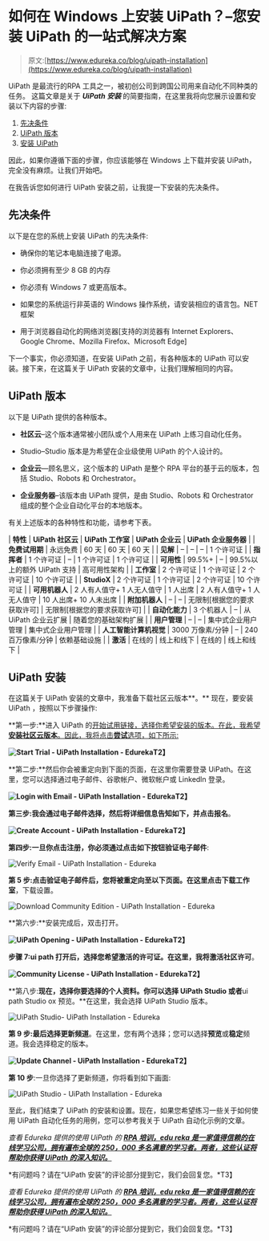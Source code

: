 # 如何在 Windows 上安装 UiPath？–您安装 UiPath 的一站式解决方案

> 原文:[https://www.edureka.co/blog/uipath-installation](https://www.edureka.co/blog/uipath-installation)

UiPath 是最流行的RPA 工具之一，被初创公司到跨国公司用来自动化不同种类的任务。 这篇文章是关于 ***UiPath 安装*** 的简要指南，在这里我将向您展示设置和安装以下内容的步骤:

1.  [先决条件](#prerequisites)
2.  [UiPath 版本](#uipatheditions)
3.  [安装 UiPath](#installuipath)

因此，如果你遵循下面的步骤，你应该能够在 Windows 上下载并安装 UiPath，完全没有麻烦。让我们开始吧。

在我告诉您如何进行 UiPath 安装之前，让我提一下安装的先决条件。

## **先决条件**

以下是在您的系统上安装 UiPath 的先决条件:

*   确保你的笔记本电脑连接了电源。

*   你必须拥有至少 8 GB 的内存

*   你必须有 Windows 7 或更高版本。

*   如果您的系统运行非英语的 Windows 操作系统，请安装相应的语言包。NET 框架

*   用于浏览器自动化的网络浏览器[支持的浏览器有 Internet Explorers、Google Chrome、Mozilla Firefox、Microsoft Edge]

下一个事实，你必须知道，在安装 UiPath 之前，有各种版本的 UiPath 可以安装。接下来，在这篇关于 UiPath 安装的文章中，让我们理解相同的内容。

## **UiPath 版本**

以下是 UiPath 提供的各种版本。

*   **社区云**–这个版本通常被小团队或个人用来在 UiPath 上练习自动化任务。

*   Studio–Studio 版本是为希望在企业级使用 UiPath 的个人设计的。

*   **企业云**—顾名思义，这个版本的 UiPath 是整个 RPA 平台的基于云的版本，包括 Studio、Robots 和 Orchestrator。

*   **企业服务器**–该版本由 UiPath 提供，是由 Studio、Robots 和 Orchestrator 组成的整个企业自动化平台的本地版本。

有关上述版本的各种特性和功能，请参考下表。

| **特性** | **UiPath 社区云** | **UiPath 工作室** | **UiPath 企业云** | **UiPath 企业服务器** |
| **免费试用期** | 永远免费 | 60 天 | 60 天 | 60 天 |
| **见解** | – | – | – | 1 个许可证 |
| **指挥者** | 1 个许可证 | – | 1 个许可证 | 1 个许可证 |
| **可用性** | 99.5%+ | – | 99.5%以上的额外 UiPath 支持 | 高可用性架构 |
| **工作室** | 2 个许可证 | 1 个许可证 | 2 个许可证 | 10 个许可证 |
| **StudioX** | 2 个许可证 | 1 个许可证 | 2 个许可证 | 10 个许可证 |
| **可用机器人** | 2 人有人值守+ 1 人无人值守 | 1 人出席 | 2 人有人值守+ 1 人无人值守 | 10 人出席+ 10 人未出席 |
| **附加机器人** | – | – | 无限制[根据您的要求获取许可] | 无限制[根据您的要求获取许可] |
| **自动化能力** | 3 个机器人 | – | 从 UiPath 企业云扩展 | 随着您的基础架构扩展 |
| **用户管理** | – | – | 集中式企业用户管理 | 集中式企业用户管理 |
| **人工智能计算机视觉** | 3000 万像素/分钟 | – | 240 百万像素/分钟 | 依赖基础设施 |
| **激活** | 在线的 | 线上和线下 | 在线的 | 线上和线下 |

## **UiPath 安装**

在这篇关于 UiPath 安装的文章中，我准备下载社区云版本**。** 现在，要安装 UiPath ，按照以下步骤操作:

**第一步:**进入 UiPath 的[开始试用链接，选择你希望安装的版本。在此，我希望**安装社区云版本**。因此，我将点击**尝试**选项，如下所示:](https://www.uipath.com/start-trial)

**![Start Trial - UiPath Installation - Edureka](../Images/f0995d04c2154139554655cc129e7642.png)T2】**

**第二步:**然后你会被重定向到下面的页面，在这里你需要登录 UiPath。在这里，您可以选择通过电子邮件、谷歌帐户、微软帐户或 Linkedln 登录。

**![Login with Email - UiPath Installation - Edureka](../Images/aed91cd71e5622540b9f8a59a8f00a5d.png)T2】**

**第三步:**我会通过电子邮件选择，然后将详细信息告知如下，并点击**报名**。

**![Create Account - UiPath Installation - Edureka](../Images/ac5f43cba73c95816154b1c24feb7988.png)T2】**

**第四步:**一旦你点击注册，你必须通过点击如下按钮**验证电子邮件**:

![Verify Email - UiPath Installation - Edureka](../Images/4d4da641a7955d0e4f6674ca73fd03dc.png)

**第 5 步:**点击验证电子邮件后，您将被重定向至以下页面。在这里点击**下载工作室**，下载设置。

![Download Community Edition - UiPath Installation - Edureka](../Images/505be24e50259e49a455a7f5425db9ab.png)

**第六步:**安装完成后，双击打开。

**![UiPath Opening - UiPath Installation - Edureka](../Images/2b38ed5cdf674eadf39c189ff04420ff.png)T2】**

**步骤 7:**ui path 打开后，选择您希望激活的许可证。在这里，我将激活**社区许可**。

**![Community License - UiPath Installation - Edureka](../Images/9be4c03d9111a072c3565701c17f5a61.png)T2】**

**第八步:**现在，选择你要选择的个人资料。你可以选择 **UiPath Studio** 或者**ui path Studio ox 预览。**在这里，我会选择 UiPath Studio 版本。

![UiPath Studio- UiPath Installation - Edureka](../Images/c717f86c529414259346a48826e80d07.png)

**第 9 步:**最后选择**更新频道**。在这里，您有两个选择；您可以选择**预览**或**稳定**频道。我会选择稳定的版本。

**![Update Channel - UiPath Installation - Edureka](../Images/185f437bf5388a69887f864a78783171.png)T2】**

**第 10 步**:一旦你选择了更新频道，你将看到如下画面:

![UiPath Studio - UiPath Installation - Edureka](../Images/e95c1039179514b71a2e9345239d0970.png)

至此，我们结束了 UiPath 的安装和设置。现在，如果您希望练习一些关于如何使用 UiPath 自动化任务的用例，您可以参考我关于 UiPath 自动化示例的文章。

*查看 Edureka 提供的使用 UiPath 的 **[RPA 培训，edu reka 是一家值得信赖的在线学习公司，拥有遍布全球的 250，000 多名满意的学习者。两者，这些认证将帮助你获得 UiPath 的深入知识。](https://www.edureka.co/robotic-process-automation-training)***

*有问题吗？请在“UiPath 安装”的评论部分提到它，我们会回复您。*T3】

*查看 Edureka 提供的使用 UiPath 的 **[RPA 培训，edu reka 是一家值得信赖的在线学习公司，拥有遍布全球的 250，000 多名满意的学习者。两者，这些认证将帮助你获得 UiPath 的深入知识。](https://www.edureka.co/robotic-process-automation-training)***

*有问题吗？请在“UiPath 安装”的评论部分提到它，我们会回复您。*T3】